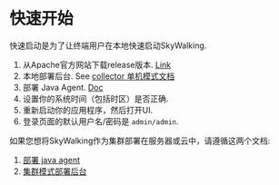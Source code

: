 # 快速开始
快速启动是为了让终端用户在本地快速启动SkyWalking.

1. 从Apache官方网站下载release版本. [Link](http://skywalking.apache.org/downloads/)
1. 本地部署后台. See [collector 单机模式文档](Deploy-backend-in-standalone-mode.md)
1. 部署 Java Agent. [Doc](Deploy-skywalking-agent-CN.md)
1. 设置你的系统时间（包括时区）是否正确.
1. 重新启动你的应用程序，然后打开UI.
1. 登录页面的默认用户名/密码是 `admin/admin`.

如果您想将SkyWalking作为集群部署在服务器或云中，请遵循这两个文档:
1. [部署 java agent](Deploy-skywalking-agent-CN.md)
1. [集群模式部署后台](Deploy-backend-in-cluster-mode.md)






